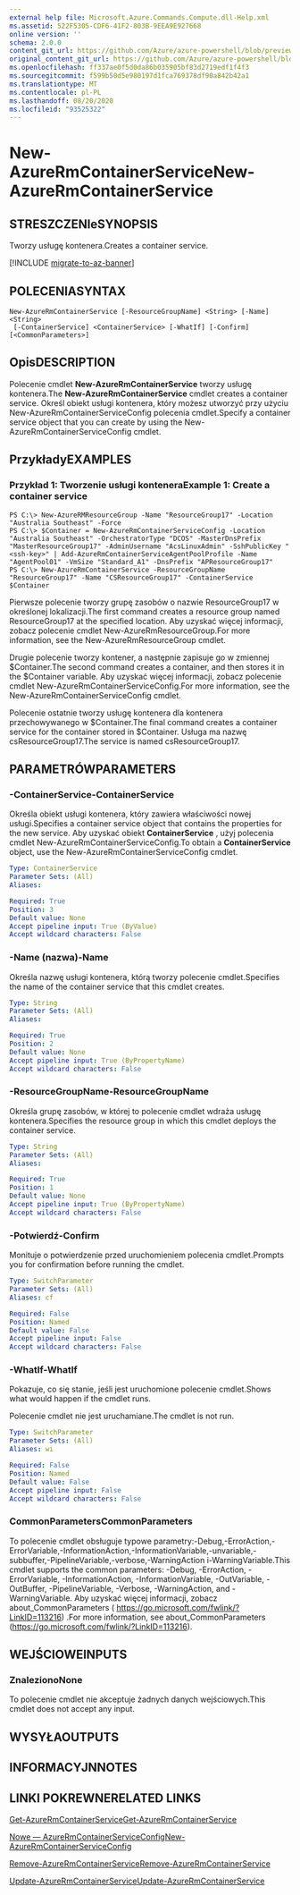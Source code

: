 ```yaml
---
external help file: Microsoft.Azure.Commands.Compute.dll-Help.xml
ms.assetid: 522F5305-CDF6-41F2-803B-9EEA9E927668
online version: ''
schema: 2.0.0
content_git_url: https://github.com/Azure/azure-powershell/blob/preview/src/ResourceManager/Compute/Stack/Commands.Compute/help/New-AzureRmContainerService.md
original_content_git_url: https://github.com/Azure/azure-powershell/blob/preview/src/ResourceManager/Compute/Stack/Commands.Compute/help/New-AzureRmContainerService.md
ms.openlocfilehash: ff337ae0f5d0da86b035905bf83d2719edf1f4f3
ms.sourcegitcommit: f599b50d5e980197d1fca769378df90a842b42a1
ms.translationtype: MT
ms.contentlocale: pl-PL
ms.lasthandoff: 08/20/2020
ms.locfileid: "93525322"
---
```

# <span data-ttu-id="df7cd-101">New-AzureRmContainerService</span><span class="sxs-lookup"><span data-stu-id="df7cd-101">New-AzureRmContainerService</span></span>

## <span data-ttu-id="df7cd-102">STRESZCZENIe</span><span class="sxs-lookup"><span data-stu-id="df7cd-102">SYNOPSIS</span></span>
<span data-ttu-id="df7cd-103">Tworzy usługę kontenera.</span><span class="sxs-lookup"><span data-stu-id="df7cd-103">Creates a container service.</span></span>

[!INCLUDE [migrate-to-az-banner](../../includes/migrate-to-az-banner.md)]

## <span data-ttu-id="df7cd-104">POLECENIA</span><span class="sxs-lookup"><span data-stu-id="df7cd-104">SYNTAX</span></span>

```
New-AzureRmContainerService [-ResourceGroupName] <String> [-Name] <String>
 [-ContainerService] <ContainerService> [-WhatIf] [-Confirm] [<CommonParameters>]
```

## <span data-ttu-id="df7cd-105">Opis</span><span class="sxs-lookup"><span data-stu-id="df7cd-105">DESCRIPTION</span></span>
<span data-ttu-id="df7cd-106">Polecenie cmdlet **New-AzureRmContainerService** tworzy usługę kontenera.</span><span class="sxs-lookup"><span data-stu-id="df7cd-106">The **New-AzureRmContainerService** cmdlet creates a container service.</span></span>
<span data-ttu-id="df7cd-107">Określ obiekt usługi kontenera, który możesz utworzyć przy użyciu New-AzureRmContainerServiceConfig polecenia cmdlet.</span><span class="sxs-lookup"><span data-stu-id="df7cd-107">Specify a container service object that you can create by using the New-AzureRmContainerServiceConfig cmdlet.</span></span>

## <span data-ttu-id="df7cd-108">Przykłady</span><span class="sxs-lookup"><span data-stu-id="df7cd-108">EXAMPLES</span></span>

### <span data-ttu-id="df7cd-109">Przykład 1: Tworzenie usługi kontenera</span><span class="sxs-lookup"><span data-stu-id="df7cd-109">Example 1: Create a container service</span></span>
```
PS C:\> New-AzureRMResourceGroup -Name "ResourceGroup17" -Location "Australia Southeast" -Force
PS C:\> $Container = New-AzureRmContainerServiceConfig -Location "Australia Southeast" -OrchestratorType "DCOS" -MasterDnsPrefix "MasterResourceGroup17" -AdminUsername "AcsLinuxAdmin" -SshPublicKey "<ssh-key>" | Add-AzureRmContainerServiceAgentPoolProfile -Name "AgentPool01" -VmSize "Standard_A1" -DnsPrefix "APResourceGroup17"
PS C:\> New-AzureRmContainerService -ResourceGroupName "ResourceGroup17" -Name "CSResourceGroup17" -ContainerService $Container
```

<span data-ttu-id="df7cd-110">Pierwsze polecenie tworzy grupę zasobów o nazwie ResourceGroup17 w określonej lokalizacji.</span><span class="sxs-lookup"><span data-stu-id="df7cd-110">The first command creates a resource group named ResourceGroup17 at the specified location.</span></span>
<span data-ttu-id="df7cd-111">Aby uzyskać więcej informacji, zobacz polecenie cmdlet New-AzureRmResourceGroup.</span><span class="sxs-lookup"><span data-stu-id="df7cd-111">For more information, see the New-AzureRmResourceGroup cmdlet.</span></span>

<span data-ttu-id="df7cd-112">Drugie polecenie tworzy kontener, a następnie zapisuje go w zmiennej $Container.</span><span class="sxs-lookup"><span data-stu-id="df7cd-112">The second command creates a container, and then stores it in the $Container variable.</span></span>
<span data-ttu-id="df7cd-113">Aby uzyskać więcej informacji, zobacz polecenie cmdlet New-AzureRmContainerServiceConfig.</span><span class="sxs-lookup"><span data-stu-id="df7cd-113">For more information, see the New-AzureRmContainerServiceConfig cmdlet.</span></span>

<span data-ttu-id="df7cd-114">Polecenie ostatnie tworzy usługę kontenera dla kontenera przechowywanego w $Container.</span><span class="sxs-lookup"><span data-stu-id="df7cd-114">The final command creates a container service for the container stored in $Container.</span></span>
<span data-ttu-id="df7cd-115">Usługa ma nazwę csResourceGroup17.</span><span class="sxs-lookup"><span data-stu-id="df7cd-115">The service is named csResourceGroup17.</span></span>

## <span data-ttu-id="df7cd-116">PARAMETRÓW</span><span class="sxs-lookup"><span data-stu-id="df7cd-116">PARAMETERS</span></span>

### <span data-ttu-id="df7cd-117">-ContainerService</span><span class="sxs-lookup"><span data-stu-id="df7cd-117">-ContainerService</span></span>
<span data-ttu-id="df7cd-118">Określa obiekt usługi kontenera, który zawiera właściwości nowej usługi.</span><span class="sxs-lookup"><span data-stu-id="df7cd-118">Specifies a container service object that contains the properties for the new service.</span></span>
<span data-ttu-id="df7cd-119">Aby uzyskać obiekt **ContainerService** , użyj polecenia cmdlet New-AzureRmContainerServiceConfig.</span><span class="sxs-lookup"><span data-stu-id="df7cd-119">To obtain a **ContainerService** object, use the New-AzureRmContainerServiceConfig cmdlet.</span></span>

```yaml
Type: ContainerService
Parameter Sets: (All)
Aliases: 

Required: True
Position: 3
Default value: None
Accept pipeline input: True (ByValue)
Accept wildcard characters: False
```

### <span data-ttu-id="df7cd-120">-Name (nazwa)</span><span class="sxs-lookup"><span data-stu-id="df7cd-120">-Name</span></span>
<span data-ttu-id="df7cd-121">Określa nazwę usługi kontenera, którą tworzy polecenie cmdlet.</span><span class="sxs-lookup"><span data-stu-id="df7cd-121">Specifies the name of the container service that this cmdlet creates.</span></span>

```yaml
Type: String
Parameter Sets: (All)
Aliases: 

Required: True
Position: 2
Default value: None
Accept pipeline input: True (ByPropertyName)
Accept wildcard characters: False
```

### <span data-ttu-id="df7cd-122">-ResourceGroupName</span><span class="sxs-lookup"><span data-stu-id="df7cd-122">-ResourceGroupName</span></span>
<span data-ttu-id="df7cd-123">Określa grupę zasobów, w której to polecenie cmdlet wdraża usługę kontenera.</span><span class="sxs-lookup"><span data-stu-id="df7cd-123">Specifies the resource group in which this cmdlet deploys the container service.</span></span>

```yaml
Type: String
Parameter Sets: (All)
Aliases: 

Required: True
Position: 1
Default value: None
Accept pipeline input: True (ByPropertyName)
Accept wildcard characters: False
```

### <span data-ttu-id="df7cd-124">-Potwierdź</span><span class="sxs-lookup"><span data-stu-id="df7cd-124">-Confirm</span></span>
<span data-ttu-id="df7cd-125">Monituje o potwierdzenie przed uruchomieniem polecenia cmdlet.</span><span class="sxs-lookup"><span data-stu-id="df7cd-125">Prompts you for confirmation before running the cmdlet.</span></span>

```yaml
Type: SwitchParameter
Parameter Sets: (All)
Aliases: cf

Required: False
Position: Named
Default value: False
Accept pipeline input: False
Accept wildcard characters: False
```

### <span data-ttu-id="df7cd-126">-WhatIf</span><span class="sxs-lookup"><span data-stu-id="df7cd-126">-WhatIf</span></span>
<span data-ttu-id="df7cd-127">Pokazuje, co się stanie, jeśli jest uruchomione polecenie cmdlet.</span><span class="sxs-lookup"><span data-stu-id="df7cd-127">Shows what would happen if the cmdlet runs.</span></span>

<span data-ttu-id="df7cd-128">Polecenie cmdlet nie jest uruchamiane.</span><span class="sxs-lookup"><span data-stu-id="df7cd-128">The cmdlet is not run.</span></span>

```yaml
Type: SwitchParameter
Parameter Sets: (All)
Aliases: wi

Required: False
Position: Named
Default value: False
Accept pipeline input: False
Accept wildcard characters: False
```

### <span data-ttu-id="df7cd-129">CommonParameters</span><span class="sxs-lookup"><span data-stu-id="df7cd-129">CommonParameters</span></span>
<span data-ttu-id="df7cd-130">To polecenie cmdlet obsługuje typowe parametry:-Debug,-ErrorAction,-ErrorVariable,-InformationAction,-InformationVariable,-unvariable,-subbuffer,-PipelineVariable,-verbose,-WarningAction i-WarningVariable.</span><span class="sxs-lookup"><span data-stu-id="df7cd-130">This cmdlet supports the common parameters: -Debug, -ErrorAction, -ErrorVariable, -InformationAction, -InformationVariable, -OutVariable, -OutBuffer, -PipelineVariable, -Verbose, -WarningAction, and -WarningVariable.</span></span> <span data-ttu-id="df7cd-131">Aby uzyskać więcej informacji, zobacz about_CommonParameters ( https://go.microsoft.com/fwlink/?LinkID=113216) .</span><span class="sxs-lookup"><span data-stu-id="df7cd-131">For more information, see about_CommonParameters (https://go.microsoft.com/fwlink/?LinkID=113216).</span></span>

## <span data-ttu-id="df7cd-132">WEJŚCIOWE</span><span class="sxs-lookup"><span data-stu-id="df7cd-132">INPUTS</span></span>

### <span data-ttu-id="df7cd-133">Znaleziono</span><span class="sxs-lookup"><span data-stu-id="df7cd-133">None</span></span>
<span data-ttu-id="df7cd-134">To polecenie cmdlet nie akceptuje żadnych danych wejściowych.</span><span class="sxs-lookup"><span data-stu-id="df7cd-134">This cmdlet does not accept any input.</span></span>

## <span data-ttu-id="df7cd-135">WYSYŁA</span><span class="sxs-lookup"><span data-stu-id="df7cd-135">OUTPUTS</span></span>

## <span data-ttu-id="df7cd-136">INFORMACYJN</span><span class="sxs-lookup"><span data-stu-id="df7cd-136">NOTES</span></span>

## <span data-ttu-id="df7cd-137">LINKI POKREWNE</span><span class="sxs-lookup"><span data-stu-id="df7cd-137">RELATED LINKS</span></span>

[<span data-ttu-id="df7cd-138">Get-AzureRmContainerService</span><span class="sxs-lookup"><span data-stu-id="df7cd-138">Get-AzureRmContainerService</span></span>](./Get-AzureRmContainerService.md)

[<span data-ttu-id="df7cd-139">Nowe — AzureRmContainerServiceConfig</span><span class="sxs-lookup"><span data-stu-id="df7cd-139">New-AzureRmContainerServiceConfig</span></span>](./New-AzureRmContainerServiceConfig.md)

[<span data-ttu-id="df7cd-140">Remove-AzureRmContainerService</span><span class="sxs-lookup"><span data-stu-id="df7cd-140">Remove-AzureRmContainerService</span></span>](./Remove-AzureRmContainerService.md)

[<span data-ttu-id="df7cd-141">Update-AzureRmContainerService</span><span class="sxs-lookup"><span data-stu-id="df7cd-141">Update-AzureRmContainerService</span></span>](./Update-AzureRmContainerService.md)


